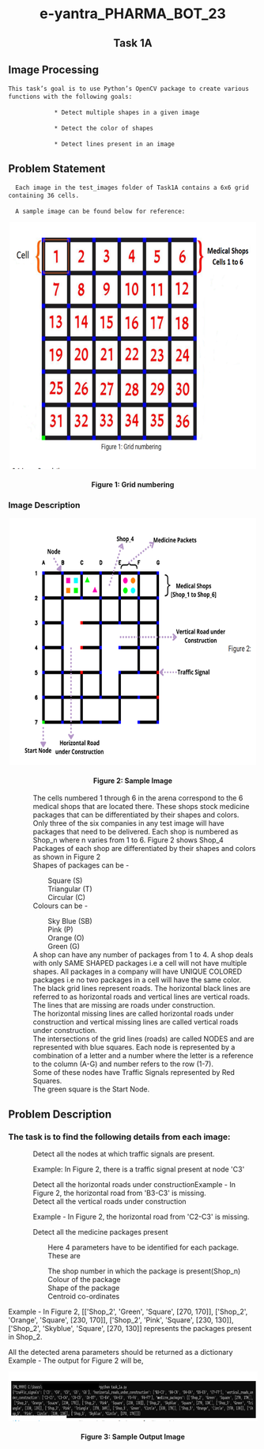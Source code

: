   <div align="center">
    <h1>  e-yantra_PHARMA_BOT_23  </h1>
    <h2>  Task 1A </h2>
  </div>                                                  

  <h2>Image Processing</h2>

    This task’s goal is to use Python’s OpenCV package to create various functions with the following goals:

                 * Detect multiple shapes in a given image

                 * Detect the color of shapes

                 * Detect lines present in an image

<h2>Problem Statement</h2>

      Each image in the test_images folder of Task1A contains a 6x6 grid containing 36 cells.

      A sample image can be found below for reference:
 <div align="center">
  <img src="Task 1/Images/Image1.png" alt="Image 1" style="width: 500px; height: 500px;">
</div>

 <div align="center">
    <h4> Figure 1: Grid numbering</h4> 
  </div>        

<h3>Image Description </h3> 
<div align="center">
  <img src="Task 1/Images/Image2.png" alt="Image 1" style="width: 500px; height: 500px;">
  <h4>Figure 2: Sample Image</h4>
</div>

<ul style="list-style-type: none; padding-left: 50px;">
    <li>The cells numbered 1 through 6 in the arena correspond to the 6 medical shops that are located there. These shops stock medicine packages that can be differentiated by their shapes and colors.</li>
    <li>Only three of the six companies in any test image will have packages that need to be delivered. Each shop is numbered as Shop_n where n varies from 1 to 6. Figure 2 shows Shop_4</li>
    <li>Packages of each shop are differentiated by their shapes and colors as shown in Figure 2</li>
    <li>Shapes of packages can be -</li>
       <ul style="list-style-type: none; padding-left: 30px;">
             <li>Square (S)</li>        
             <li>Triangular (T)</li>
             <li>Circular (C)</li>
         </ul>
     <li> Colours can be -</li>
         <ul style="list-style-type: none; padding-left: 30px;">
              <li> Sky Blue (SB)</li>
             <li> Pink (P)</li>
             <li>Orange (O)</li>
             <li>Green (G)</li>
         </ul>
      <li>A shop can have any number of packages from 1 to 4. A shop deals with only SAME SHAPED packages i.e a cell will not have multiple shapes. All packages in a company will have    
          UNIQUE COLORED packages i.e no two packages in a cell will have the same color.</li>
      <li>The black grid lines represent roads. The horizontal black lines are referred to as horizontal roads and vertical lines are vertical roads. The lines that are missing are roads 
          under construction.</li>
      <li>The horizontal missing lines are called horizontal roads under construction and vertical missing lines are called vertical roads under construction.</li>
      <li>The intersections of the grid lines (roads) are called NODES and are represented with blue squares. Each node is represented by a combination of a letter and a number where the 
          letter is a reference to the column (A-G) and number refers to the row (1-7).</li>
      <li>Some of these nodes have Traffic Signals represented by Red Squares.</li>
      <li>The green square is the Start Node.</li>
</ul> 
             
 <h2>Problem Description</h2>            
 <h3>The task is to find the following details from each image:</h3>
  <ol style="list-style-type: none; padding-left: 50px;">
    <li>Detect all the nodes at which traffic signals are present.<p>Example: In Figure 2, there is a traffic signal present at node 'C3'</p></li>
    <li>Detect all the horizontal roads under construction<p1>Example - In Figure 2, the horizontal road from 'B3-C3' is missing.</p1></li>
    <li>Detect all the vertical roads under construction<p>Example - In Figure 2, the horizontal road from 'C2-C3' is missing.</p></li>
    <li>Detect all the medicine packages present<p></p></li>
    <ul style="list-style-type: none; padding-left: 30px;">
         <p> Here 4 parameters have to be identified for each package. These are </p>
         <li>The shop number in which the package is present(Shop_n)</li>
         <li>Colour of the package</li>
         <li>Shape of the package</li>
         <li>Centroid co-ordinates</li>
</ol>           



Example - In Figure 2,
[['Shop_2', 'Green', 'Square', [270, 170]], ['Shop_2', 'Orange', 'Square', [230, 170]], ['Shop_2', 'Pink', 'Square', [230, 130]], ['Shop_2', 'Skyblue', 'Square', [270, 130]] represents the packages present in Shop_2.

All the detected arena parameters should be returned as a dictionary
Example - The output for Figure 2 will be,
<div align="center">
  <img src="Task 1/Images/Image3.png" alt="Image 3" style="width: 1000px; height: 100px;">
  <h4>Figure 3: Sample Output Image</h4>
</div>

